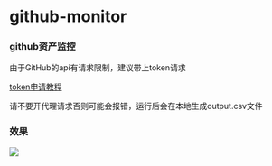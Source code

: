 # github-monitor
### github资产监控

由于GitHub的api有请求限制，建议带上token请求

[token申请教程](https://blog.csdn.net/weixin_39200308/article/details/80643704)

请不要开代理请求否则可能会报错，运行后会在本地生成output.csv文件

### 效果
![](https://s3.bmp.ovh/imgs/2021/08/fee9cb16fa8159f7.png)
